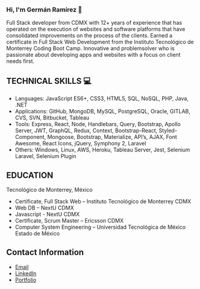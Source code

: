 ### Hi, I'm Germán Ramírez 👋 



Full Stack developer from CDMX with 12+ years of experience that has operated on the execution of websites and software
platforms that have consolidated improvements on the process of the clients. Earned a certificate in Full Stack
Web Development from the Instituto Tecnológico de Monterrey Coding Boot Camp. Innovative and problemsolver who is passionate about developing apps and websites with a focus on client needs first.

## TECHNICAL SKILLS 💻 
* Languages: JavaScript ES6+, CSS3, HTML5, SQL, NoSQL, PHP, Java, .NET
* Applications: GitHub, MongoDB, MySQL, PostgreSQL, Oracle, GITLAB, CVS, SVN, Bitbucket, Tableau
* Tools: Express, React, Node, Handlebars, Query, Bootstrap, Apollo Server, JWT, GraphQL, Redux,
Context, Bootstrap-React, Styled-Component, Mongoose, Bootstrap, Materialize, API’s, AJAX, Font
Awesome, React Icons, jQuery, Symphony 2, Laravel
* Others: Windows, Linux, AWS, Heroku, Tableau Server, Jest, Selenium Laravel, Selenium Plugin


## EDUCATION
Tecnológico de Monterrey, México
* Certificate, Full Stack Web – Instituto Tecnológico de Monterrey CDMX
* Web DB – NextU CDMX
* Javascript - NextU CDMX
* Certificate, Scrum Master – Ericsson CDMX
* Computer System Engineering – Universidad Tecnológica de México Estado de México

## Contact Information

* [Email](mailto:mitsuominagi@gmail.com) 
* [LinkedIn](https://github.com/izaack89/)
* [Portfolio](https://germanramirezcastanon.com/)


<!--
Phone: (+52) 55-2711-7864 | 

**izaack89/izaack89** is a ✨ _special_ ✨ repository because its `README.md` (this file) appears on your GitHub profile.

Here are some ideas to get you started:

- 🔭 I’m currently working on ...
- 🌱 I’m currently learning ...
- 👯 I’m looking to collaborate on ...
- 🤔 I’m looking for help with ...
- 💬 Ask me about ...
- 📫 How to reach me: ...
- 😄 Pronouns: ...
- ⚡ Fun fact: ...
-->
